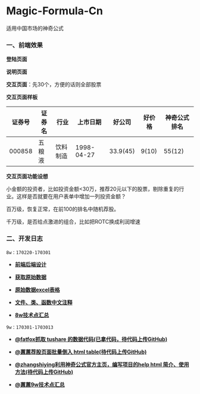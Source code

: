 # Magic-Formula-Cn
适用中国市场的神奇公式

### 一、前端效果

**登陆页面**

**说明页面**

**交互页面**：先30个，方便的话则全部股票

**交互页面样板**

| 证券号 | 证券名	 | 行业 | 上市日期 | 好公司 | 好价格 | 神奇公式排名 |
| --- | --- | --- | --- | --- | --- | --- |
| 000858 | 五粮液 | 饮料制造 | 1998-04-27 | 33.9(45) | 9(10) | 55(12) |

**交互页面功能设想**

小金额的投资者，比如投资金额<30万，推荐20元以下的股票，剔除重复的行业。这样是否就要在用户表单中增加一列投资金额？

百万级，恢复正常，在前100的排名中随机荐股。

千万级，是否给点激进的组合，比如把ROTC换成利润增速	

### 二、开发日志

`8w：170220-170301` 

- [**前端后端设计**](https://github.com/leilayanhui/Magic-Formula-Cn/issues/3)

- [**获取原始数据**](https://github.com/leilayanhui/Magic-Formula-Cn/issues/4)

- [**原始数据excel表格**](https://github.com/leilayanhui/Magic-Formula-Cn/issues/6)

- [**文件、类、函数中文注释**](https://github.com/leilayanhui/Magic-Formula-Cn/wiki/StructureClassDef)

- [**8w技术点汇总**](https://github.com/leilayanhui/Magic-Formula-Cn/issues/6)

`9w：170301-1703013` 

- [**@fatfox抓取 tushare 的数据代码(已拿代码，待代码上传GitHub)**]()

- [**@蕙蕙荐股页面批量倒入 html table(待代码上传GitHub)**]()

- [**@zhangshiying利用神奇公式官方主页，编写项目的help html 简介、使用方法(待代码上传GitHub)**]()

- [**@蕙蕙9w技术点汇总**](https://github.com/leilayanhui/Magic-Formula-Cn/issues/8)
